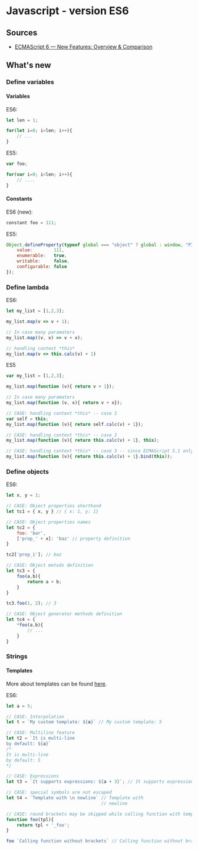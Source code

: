 # Javascript - version ES6

## Sources

* [ECMAScript 6 — New Features: Overview & Comparison](http://es6-features.org/)

## What's new

### Define variables

#### Variables

ES6:
``` js
let len = 1;

for(let i=0; i<len; i++){
    // ...
}
```

ES5:
``` js
var foo;

for(var i=0; i<len; i++){
    // ....
}
```

#### Constants

ES6 (new):
``` js
constant foo = 111;
```

ES5:
``` js
Object.defineProperty(typeof global === "object" ? global : window, "PI", {
    value:        111,
    enumerable:   true,
    writable:     false,
    configurable: false
});
```

### Define lambda

ES6:
``` js
let my_list = [1,2,3];

my_list.map(v => v + 1);

// In case many paramaters
my_list.map((v, x) => v + x);

// handling context *this*
my_list.map(v => this.calc(v) + 1)
```

ES5
``` js
var my_list = [1,2,3];

my_list.map(function (v){ return v + 1});

// In case many paramaters
my_list.map(function (v, x){ return v + x});

// CASE: handling context *this* -- case 1
var self = this;
my_list.map(function (v){ return self.calc(v) + 1});

// CASE: handling context *this* -- case 2
my_list.map(function (v){ return this.calc(v) + 1}, this);

// CASE: handling context *this* -- case 3 -- since ECMAScript 5.1 only
my_list.map(function (v){ return this.calc(v) + 1}.bind(this));
```

### Define objects

ES6:
``` js
let x, y = 1;

// CASE: Object properties shorthand
let tc1 = { x, y } // { x: 1, y: 1}

// CASE: Object properties names
let tc2 = {
    foo: 'bar',
    ['prop_' + x]: 'baz' // property definition
}

tc2['prop_1']; // baz

// CASE: Object metods definition
let tc3 = {
    foo(a,b){
        return a + b;
    }
}

tc3.foo(1, 2); // 3

// CASE: Object generator methods definition
let tc4 = {
    *foo(a,b){
        // ...
    }
}
```

### Strings

#### Templates

More about templates can be found [here](https://developer.mozilla.org/en-US/docs/Web/JavaScript/Reference/Template_literals).

ES6:
``` js
let a = 5;

// CASE: Interpolation
let t = `My custom template: ${a}` // My custom template: 5

// CASE: Multiline feature
let t2 = `It is multi-line
by default: ${a}`
/*
It is multi-line
by default: 5
*/

// CASE: Expressions
let t3 = `It supports expressions: ${a + 3}`; // It supports expressions: 8

// CASE: special symbols are not escaped
let t4 = `Template with \n newline` // Template with
                                    // newline

// CASE: round brackets may be skipped while calling function with template as param
function foo(tpl){
    return tpl + '_foo';
}

foo `Calling function without brackets` // Calling function without brackets_foo
```

